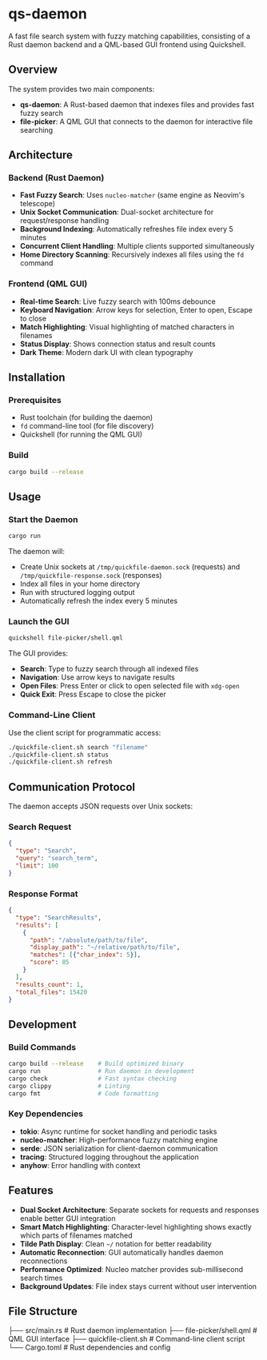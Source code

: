 <!--
SPDX-License-Identifier: MPL-2.0
-->

# qs-daemon

A fast file search system with fuzzy matching capabilities, consisting
of a Rust daemon backend and a QML-based GUI frontend using Quickshell.

## Overview

The system provides two main components:

- **qs-daemon**: A Rust-based daemon that indexes files and provides fast fuzzy search
- **file-picker**: A QML GUI that connects to the daemon for interactive file searching

## Architecture

### Backend (Rust Daemon)

- **Fast Fuzzy Search**: Uses `nucleo-matcher` (same engine as Neovim's telescope)
- **Unix Socket Communication**: Dual-socket architecture for request/response handling
- **Background Indexing**: Automatically refreshes file index every 5 minutes
- **Concurrent Client Handling**: Multiple clients supported simultaneously
- **Home Directory Scanning**: Recursively indexes all files using the `fd` command

### Frontend (QML GUI)

- **Real-time Search**: Live fuzzy search with 100ms debounce
- **Keyboard Navigation**: Arrow keys for selection, Enter to open, Escape to close
- **Match Highlighting**: Visual highlighting of matched characters in filenames
- **Status Display**: Shows connection status and result counts
- **Dark Theme**: Modern dark UI with clean typography

## Installation

### Prerequisites

- Rust toolchain (for building the daemon)
- `fd` command-line tool (for file discovery)
- Quickshell (for running the QML GUI)

### Build

``` bash
cargo build --release
```

## Usage

### Start the Daemon

``` bash
cargo run
```

The daemon will:

- Create Unix sockets at `/tmp/quickfile-daemon.sock` (requests)
  and `/tmp/quickfile-response.sock` (responses)
- Index all files in your home directory
- Run with structured logging output
- Automatically refresh the index every 5 minutes

### Launch the GUI

``` bash
quickshell file-picker/shell.qml
```

The GUI provides:

- **Search**: Type to fuzzy search through all indexed files
- **Navigation**: Use arrow keys to navigate results
- **Open Files**: Press Enter or click to open selected file with `xdg-open`
- **Quick Exit**: Press Escape to close the picker

### Command-Line Client

Use the client script for programmatic access:

``` bash
./quickfile-client.sh search "filename"
./quickfile-client.sh status
./quickfile-client.sh refresh
```

## Communication Protocol

The daemon accepts JSON requests over Unix sockets:

### Search Request

``` json
{
  "type": "Search",
  "query": "search_term",
  "limit": 100
}
```

### Response Format

``` json
{
  "type": "SearchResults",
  "results": [
    {
      "path": "/absolute/path/to/file",
      "display_path": "~/relative/path/to/file",
      "matches": [{"char_index": 5}],
      "score": 85
    }
  ],
  "results_count": 1,
  "total_files": 15420
}
```

## Development

### Build Commands

``` bash
cargo build --release    # Build optimized binary
cargo run                # Run daemon in development
cargo check              # Fast syntax checking
cargo clippy             # Linting
cargo fmt                # Code formatting
```

### Key Dependencies

- **tokio**: Async runtime for socket handling and periodic tasks
- **nucleo-matcher**: High-performance fuzzy matching engine
- **serde**: JSON serialization for client-daemon communication
- **tracing**: Structured logging throughout the application
- **anyhow**: Error handling with context

## Features

- **Dual Socket Architecture**: Separate sockets for requests and responses
  enable better GUI integration
- **Smart Match Highlighting**: Character-level highlighting shows exactly
  which parts of filenames matched
- **Tilde Path Display**: Clean `~/` notation for better readability
- **Automatic Reconnection**: GUI automatically handles daemon reconnections
- **Performance Optimized**: Nucleo matcher provides sub-millisecond search times
- **Background Updates**: File index stays current without user intervention

## File Structure

├── src/main.rs              \# Rust daemon implementation
├── file-picker/shell.qml    \# QML GUI interface
├── quickfile-client.sh      \# Command-line client script
└── Cargo.toml               \# Rust dependencies and config
